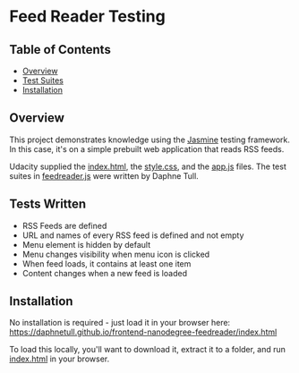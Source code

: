# Feed Reader Testing

## Table of Contents

* [Overview](#overview)
* [Test Suites](#tests)
* [Installation](#installation)

## Overview

This project demonstrates knowledge using the [Jasmine](http://jasmine.github.io/) testing framework.  In this case, it's on a simple prebuilt web application that reads RSS feeds.    

Udacity supplied the [index.html](index.html), the [style.css](css/style.css), and the [app.js](js/app.js) files.  The test suites in [feedreader.js](jasmine/spec/feedreader.js) were written by Daphne Tull.

## Tests Written

* RSS Feeds are defined
* URL and names of every RSS feed is defined and not empty
* Menu element is hidden by default
* Menu changes visibility when menu icon is clicked
* When feed loads, it contains at least one item
* Content changes when a new feed is loaded

## Installation

No installation is required - just load it in your browser here: https://daphnetull.github.io/frontend-nanodegree-feedreader/index.html

To load this locally, you'll want to download it, extract it to a folder, and run [index.html](index.html) in your browser.  


